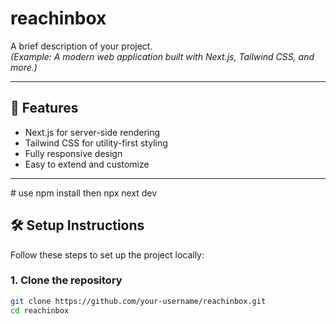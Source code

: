 ﻿# reachinbox


A brief description of your project.  
*(Example: A modern web application built with Next.js, Tailwind CSS, and more.)*

---

## 🚀 Features

- Next.js for server-side rendering
- Tailwind CSS for utility-first styling
- Fully responsive design
- Easy to extend and customize

---
﻿# use npm install 
 then npx next dev
## 🛠️ Setup Instructions

Follow these steps to set up the project locally:

### 1. Clone the repository

```bash
git clone https://github.com/your-username/reachinbox.git
cd reachinbox
